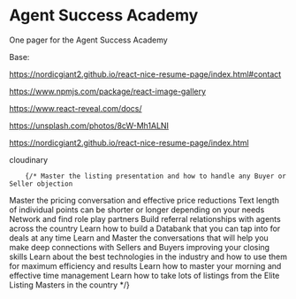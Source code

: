 # Agent Success Academy

One pager for the Agent Success Academy

Base:

https://nordicgiant2.github.io/react-nice-resume-page/index.html#contact

https://www.npmjs.com/package/react-image-gallery

https://www.react-reveal.com/docs/

https://unsplash.com/photos/8cW-Mh1ALNI

https://nordicgiant2.github.io/react-nice-resume-page/index.html

cloudinary

        {/* Master the listing presentation and how to handle any Buyer or Seller objection

Master the pricing conversation and effective price reductions
Text length of individual points can be shorter or longer depending on your needs
Network and find role play partners
Build referral relationships with agents across the country
Learn how to build a Databank that you can tap into for deals at any time
Learn and Master the conversations that will help you make deep connections with Sellers and Buyers improving your closing skills
Learn about the best technologies in the industry and how to use them for maximum efficiency and results
Learn how to master your morning and effective time management
Learn how to take lots of listings from the Elite Listing Masters in the country \*/}
